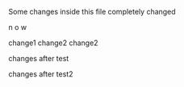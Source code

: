 Some changes
inside this file
completely changed 


n
o
w

change1
change2
change2 

changes after test

changes after test2
